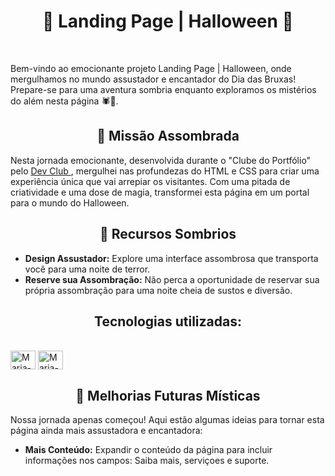 <h1 align="center"> 🎃 Landing Page | Halloween 🎃</h1>
<br>
<p> Bem-vindo ao emocionante projeto Landing Page | Halloween, onde mergulhamos no mundo assustador e encantador do Dia das Bruxas! 
  Prepare-se para uma aventura sombria enquanto exploramos os mistérios do além nesta página 🕷️👻.</p>

<h2 align="center"> 👻 Missão Assombrada </h2>
<p> Nesta jornada emocionante, desenvolvida durante o "Clube do Portfólio" pelo <a href="https://rodolfomori.com.br/devclub"> Dev Club </a>, mergulhei nas profundezas do HTML e CSS para criar uma experiência única que vai arrepiar
os visitantes. Com uma pitada de criatividade e uma dose de magia, transformei esta página em um portal para o mundo do Halloween.</p>

<h2 align="center"> 🎃 Recursos Sombrios </h2>

- **Design Assustador:** Explore uma interface assombrosa que transporta você para uma noite de terror.
- **Reserve sua Assombração:** Não perca a oportunidade de reservar sua própria assombração para uma noite cheia de sustos e diversão.

  
<h2 align="center"> Tecnologias utilizadas:  </h2> 

<div style="display: inline_block"><br>
  <img align="center" alt="Maria-html#" height="30" width="40" src="https://raw.githubusercontent.com/mleilane/skill-icons/af89bcc5e478013caaa514c31a3789f25e818193/icons/HTML.svg">
  <img align="center" alt="Maria-css#" height="30" width="40" src="https://raw.githubusercontent.com/mleilane/skill-icons/af89bcc5e478013caaa514c31a3789f25e818193/icons/CSS.svg">
 
</div>

<h2 align="center">🧙 Melhorias Futuras Místicas </h2>
<p> Nossa jornada apenas começou! Aqui estão algumas ideias para tornar esta página ainda mais assustadora e encantadora:</p>

- **Mais Conteúdo:** Expandir o conteúdo da página para incluir informações nos campos: Saiba mais, serviçoes e suporte.
<br>
